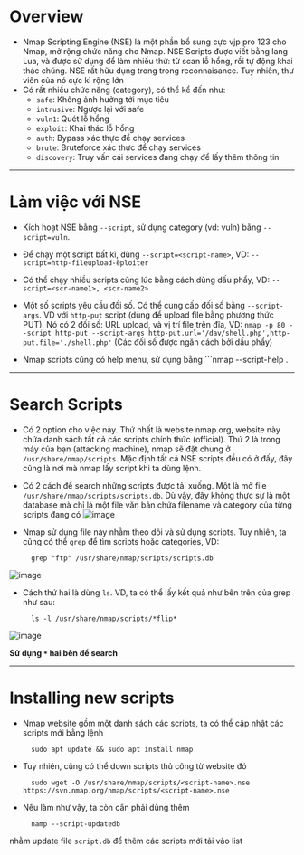 # Overview
* Nmap Scripting Engine (NSE) là một phần bổ sung cực vjp pro 123 cho Nmap, mở rộng chức năng cho Nmap. NSE Scripts được viết bằng lang Lua, và được sử dụng để làm nhiều thứ: từ scan lỗ hổng, rồi tự động khai thác chúng. NSE rất hữu dụng trong trong reconnaisance. Tuy nhiên, thư viên của nó cực kì rộng lớn
* Có rất nhiều chức năng (category), có thể kể đến như:
	- ```safe```: Không ảnh hưởng tới mục tiêu
	- ```intrusive```: Ngược lại với safe
	- ```vuln1```: Quét lỗ hổng
	- ```exploit```: Khai thác lỗ hổng
	- ```auth```: Bypass xác thực để chạy services
	- ```brute```: Bruteforce xác thực để chạy services
	- ```discovery```: Truy vấn cái services đang chạy để lấy thêm thông tin 

-------------------

# Làm việc với NSE
* Kích hoạt NSE bằng ```--script```, sử dụng category (vd: vuln) bằng ```--script=vuln```. 

* Để chạy một script bất kì, dùng ```--script=<script-name>```, VD: ```--script=http-fileupload-ẽploiter```
* Có thể chạy nhiều scripts cùng lúc bằng cách dùng dấu phẩy, VD: ```--script=<scr-name1>, <scr-name2>```
* Một số scripts yêu cầu đối số. Có thể cung cấp đối số bằng ```--script-args```. VD với ```http-put``` script (dùng để upload file bằng phương thức PUT). Nó có 2 đối số: URL upload, và vị trí file trên đĩa, VD:
```nmap -p 80 --script http-put --script-args http-put.url='/dav/shell.php',http-put.file='./shell.php'```
(Các đối số được ngăn cách bởi dấu phẩy)

* Nmap scripts cũng có help menu, sử dụng bằng ```nmap --script-help <scr-name>.

----------------------

# Search Scripts
* Có 2 option cho việc này. Thứ nhất là website nmap.org, website này chứa danh sách tất cả các scripts chính thức (official). Thứ 2 là trong máy của bạn (attacking machine), nmap sẽ đặt chung ở ```/usr/share/nmap/scripts```. Mặc định tất cả NSE scripts đều có ở đấy, đây cũng là nơi mà nmap lấy script khi ta dùng lệnh.
* Có 2 cách để search những scripts được tải xuống. Một là mở file ```/usr/share/nmap/scripts/scripts.db```. Dù vậy, đây không thực sự là một database mà chỉ là một file văn bản chứa filename và category của từng scripts đang có
![image](https://github.com/Myozz/nmap/assets/94811005/1ce4fb96-1ed5-4727-aa7b-90228d043c36)

* Nmap sử dụng file này nhằm theo dõi và sử dụng scripts. Tuy nhiên, ta cũng có thể ```grep``` để tìm scripts hoặc categories, VD:
  
		grep "ftp" /usr/share/nmap/scripts/scripts.db
![image](https://github.com/Myozz/nmap/assets/94811005/70fbb547-79ef-41db-b959-505d12f2b2b1)

* Cách thứ hai là dùng ```ls```. VD, ta có thể lấy kết quả như bên trên của grep như sau:

		ls -l /usr/share/nmap/scripts/*flip*
![image](https://github.com/Myozz/nmap/assets/94811005/ecb1b697-6eef-4db4-b892-9c8f499cece4)

**Sử dụng ```*``` hai bên để search**

-----------------------

# Installing new scripts
* Nmap website gồm một danh sách các scripts, ta có thể cập nhật các scripts mới bằng lệnh
  
		sudo apt update && sudo apt install nmap
* Tuy nhiên, cũng có thể down scripts thủ công từ website đó 

		sudo wget -O /usr/share/nmap/scripts/<script-name>.nse https://svn.nmap.org/nmap/scripts/<script-name>.nse
* Nếu làm như vậy, ta còn cần phải dùng thêm

		namp --script-updatedb
nhằm update file ```script.db``` để thêm các scripts mới tải vào list
